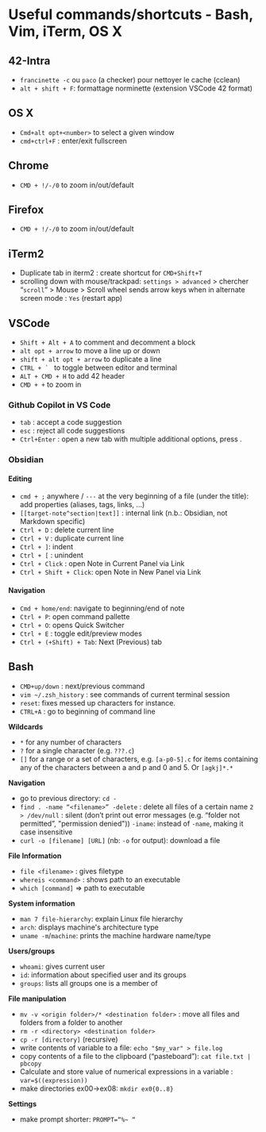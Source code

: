 # Useful commands/shortcuts - Bash, Vim, iTerm, OS X

## 42-Intra
- `francinette -c` ou `paco` (a checker) pour nettoyer le cache (cclean)
- `alt + shift + F`: formattage norminette (extension VSCode 42 format)

## OS X
- `Cmd+alt opt+<number>` to select a given window
- `cmd+ctrl+F` : enter/exit fullscreen

## Chrome
- `CMD + !/-/0` to zoom in/out/default

## Firefox
- `CMD + !/-/0` to zoom in/out/default

## iTerm2
- Duplicate tab in iterm2 : create shortcut for `CMD+Shift+T`
- scrolling down with mouse/trackpad: `settings > advanced` > chercher “`scroll`” > Mouse > Scroll wheel sends arrow keys when in alternate screen mode : `Yes` (restart app)

## VSCode
- `Shift + Alt + A` to comment and decomment a block
- `alt opt + arrow` to move a line up or down
- `shift + alt opt + arrow` to duplicate a line
- ``CTRL + ` `` to toggle between editor and terminal
- `ALT + CMD + H` to add 42 header
- `CMD + +`  to zoom in

### Github Copilot in VS Code
- `tab` : accept a code suggestion
- `esc` : reject all code suggestions
- `Ctrl+Enter` : open a new tab with multiple additional options, press .

### Obsidian
#### Editing
- `cmd + ;` anywhere / `---` at the very beginning of a file (under the title): add properties (aliases, tags, links, ...)
- `[[target-note^section|text]]` : internal link (n.b.: Obsidian, not Markdown specific)
- `Ctrl + D` : delete current line
- `Ctrl + V` : duplicate current line
- `Ctrl + ]`: indent
- `Ctrl + [` : unindent
- `Ctrl + Click` : open Note in Current Panel via Link
- `Ctrl + Shift + Click`: open Note in New Panel via Link
#### Navigation
- `Cmd + home/end`: navigate to beginning/end of note
- `Ctrl + P`: open command pallette
- `Ctrl + O`: opens Quick Switcher
- `Ctrl + E` : toggle edit/preview modes
- `Ctrl + (+Shift) + Tab`: Next (Previous) tab

## Bash
- `CMD+up/down` : next/previous command
- `vim ~/.zsh_history` : see commands of current terminal session
- `reset`: fixes messed up characters for instance.
- `CTRL+A` : go to beginning of command line

**Wildcards**
- `*` for any number of characters
- `?` for a single character (e.g. `???.c`)
- `[]` for a range or a set of characters, e.g. `[a-p0-5].c` for items containing any of the characters between a and p and 0 and 5. Or `[agkj]*.*` 

**Navigation**
- go to previous directory: `cd -`
- `find . -name “<filename>” -delete` : delete all files of a certain name
						`2 > /dev/null` : silent (don’t print out error messages (e.g. “folder not permitted”, "permission denied"))
						`-iname`: instead of `-name`, making it case insensitive
- `curl -o [filename] [URL]` (nb: `-o` for output): download a file

**File Information**
- `file <filename>` : gives filetype
- `whereis <command>` : shows path to an executable
- `which [command]` => path to executable

**System information**
- `man 7 file-hierarchy`: explain Linux file hierarchy
- `arch`: displays machine's architecture type
- `uname -m`/`machine`: prints the machine hardware name/type

**Users/groups**
- `whoami`: gives current user
- `id`: information about specified user and its groups
- `groups`: lists all groups one is a member of

**File manipulation**
- `mv -v <origin folder>/* <destination folder>` : move all files and folders from a folder to another
- `rm -r <directory> <destination folder>`
- `cp -r [directory]` (recursive)
- write contents of variable to a file: `echo "$my_var" > file.log`
- copy contents of a file to the clipboard (“pasteboard”): `cat file.txt | pbcopy`
- Calculate and store value of numerical expressions in a variable : `var=$((expression))`
- make directories ex00->ex08: `mkdir ex0{0..8}`

**Settings**
- make prompt shorter: `PROMPT=“%~ “`


